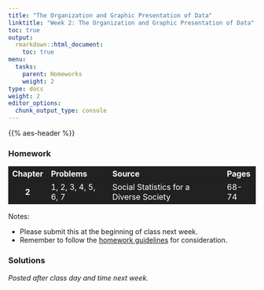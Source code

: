 ```yaml
---
title: "The Organization and Graphic Presentation of Data"
linktitle: "Week 2: The Organization and Graphic Presentation of Data"
toc: true
output:
  rmarkdown::html_document:
    toc: true
menu:
  tasks:
    parent: Homeworks
    weight: 2
type: docs
weight: 2
editor_options: 
  chunk_output_type: console
---
```


<script src="/rmarkdown-libs/kePrint/kePrint.js"></script>
<link href="/rmarkdown-libs/lightable/lightable.css" rel="stylesheet" />
<script src="/rmarkdown-libs/kePrint/kePrint.js"></script>
<link href="/rmarkdown-libs/lightable/lightable.css" rel="stylesheet" />
<script src="/rmarkdown-libs/kePrint/kePrint.js"></script>
<link href="/rmarkdown-libs/lightable/lightable.css" rel="stylesheet" />
<script src="/rmarkdown-libs/kePrint/kePrint.js"></script>
<link href="/rmarkdown-libs/lightable/lightable.css" rel="stylesheet" />
<script src="/rmarkdown-libs/kePrint/kePrint.js"></script>
<link href="/rmarkdown-libs/lightable/lightable.css" rel="stylesheet" />
<script src="/rmarkdown-libs/kePrint/kePrint.js"></script>

<link href="/rmarkdown-libs/lightable/lightable.css" rel="stylesheet" />

{{% aes-header %}}

### Homework

<center>
<table>
<thead>
<tr>
<th style="text-align:center;color: #ffffff !important;background-color: #212121 !important;vertical-align: middle !important;">
Chapter
</th>
<th style="text-align:left;color: #ffffff !important;background-color: #212121 !important;vertical-align: middle !important;">
Problems
</th>
<th style="text-align:left;color: #ffffff !important;background-color: #212121 !important;vertical-align: middle !important;">
Source
</th>
<th style="text-align:left;color: #ffffff !important;background-color: #212121 !important;vertical-align: middle !important;">
Pages
</th>
</tr>
</thead>
<tbody>
<tr>
<td style="text-align:center;font-weight: bold;color: #ffffff !important;background-color: #212121 !important;vertical-align: middle !important;">
2
</td>
<td style="text-align:left;color: #ffffff !important;background-color: #212121 !important;vertical-align: middle !important;">
1, 2, 3, 4, 5, 6, 7
</td>
<td style="text-align:left;color: #ffffff !important;background-color: #212121 !important;vertical-align: middle !important;">
Social Statistics for a Diverse Society
</td>
<td style="text-align:left;color: #ffffff !important;background-color: #212121 !important;vertical-align: middle !important;">
68-74
</td>
</tr>
</tbody>
</table>
</center>

Notes:
- Please submit this at the beginning of class next week.
- Remember to follow the [homework guidelines](/tasks/#homeworks) for consideration.

<!--
to the Submission Portal on [ecampus](https://ecampus.wvu.edu/){target="_blank"} by 11:59 PM next Wednesday.<br>
-->

### Solutions

*Posted after class day and time next week.*

<!--
<details><summary>1</summary>
<p>

a. Race is a <span class="boxed">nominal</span>. variable; Since categories can be ordered, Class is an <span class="boxed">ordinal</span> variable; Trauma is an <span class="boxed">interval</span> variable.

b. Frequency table for Race:


<center>

<table class="table" style="width: auto !important; margin-left: auto; margin-right: auto;">
 <thead>
  <tr>
   <th style="text-align:left;"> Race </th>
   <th style="text-align:center;"> Frequency </th>
  </tr>
 </thead>
<tbody>
  <tr>
   <td style="text-align:left;"> White </td>
   <td style="text-align:center;"> 17 </td>
  </tr>
  <tr>
   <td style="text-align:left;"> Non-White </td>
   <td style="text-align:center;"> 13 </td>
  </tr>
  <tr>
   <td style="text-align:left;font-weight: bold;color: white !important;background-color: #559e83 !important;"> Total </td>
   <td style="text-align:center;font-weight: bold;color: white !important;background-color: #559e83 !important;"> 30 </td>
  </tr>
</tbody>
</table>

</center>

c. We have


<center>

<table class="table" style="width: auto !important; margin-left: auto; margin-right: auto;">
 <thead>
  <tr>
   <th style="text-align:left;"> Classification </th>
   <th style="text-align:center;"> Proportion </th>
  </tr>
 </thead>
<tbody>
  <tr>
   <td style="text-align:left;"> White </td>
   <td style="text-align:center;"> 17/30 = 0.57 </td>
  </tr>
  <tr>
   <td style="text-align:left;"> Non-White </td>
   <td style="text-align:center;"> 13/30 = 0.43 </td>
  </tr>
  <tr>
   <td style="text-align:left;font-weight: bold;color: white !important;background-color: #559e83 !important;"> Total </td>
   <td style="text-align:center;font-weight: bold;color: white !important;background-color: #559e83 !important;"> 30/30 = 1.00 </td>
  </tr>
</tbody>
</table>

</center>

</p>
</details>

<details><summary>2</summary>
<p>
Frequency and Percentage Distribution Table for Class:


<center>

<table class="table" style="width: auto !important; margin-left: auto; margin-right: auto;">
 <thead>
  <tr>
   <th style="text-align:left;"> Class </th>
   <th style="text-align:center;"> Frequency </th>
   <th style="text-align:center;"> Percent </th>
  </tr>
 </thead>
<tbody>
  <tr>
   <td style="text-align:left;"> Lower </td>
   <td style="text-align:center;"> 3 </td>
   <td style="text-align:center;"> 10 </td>
  </tr>
  <tr>
   <td style="text-align:left;"> Working </td>
   <td style="text-align:center;"> 15 </td>
   <td style="text-align:center;"> 50 </td>
  </tr>
  <tr>
   <td style="text-align:left;"> Middle </td>
   <td style="text-align:center;"> 11 </td>
   <td style="text-align:center;"> 36.7 </td>
  </tr>
  <tr>
   <td style="text-align:left;"> Upper </td>
   <td style="text-align:center;"> 1 </td>
   <td style="text-align:center;"> 3.3 </td>
  </tr>
  <tr>
   <td style="text-align:left;font-weight: bold;color: white !important;background-color: #559e83 !important;"> Total </td>
   <td style="text-align:center;font-weight: bold;color: white !important;background-color: #559e83 !important;"> 30 </td>
   <td style="text-align:center;font-weight: bold;color: white !important;background-color: #559e83 !important;"> 100 </td>
  </tr>
</tbody>
</table>

</center>

a. The smallest perceived class group is the <span class="boxed">upper class</span>, making up only 3.3% of the survey.

b. Together, the <span class="boxed">working</span> and <span class="boxed">middle class</span> make up 50% + 36.7% = 86.7% of the survey.
</p>
</details>


<details><summary>3</summary>
<p>

Frequency table for Traumas:


<center>

<table class="table" style="width: auto !important; margin-left: auto; margin-right: auto;">
 <thead>
  <tr>
   <th style="text-align:left;"> Number of Traumas </th>
   <th style="text-align:center;"> Frequency </th>
  </tr>
 </thead>
<tbody>
  <tr>
   <td style="text-align:left;"> 0 </td>
   <td style="text-align:center;"> 15 </td>
  </tr>
  <tr>
   <td style="text-align:left;"> 1 </td>
   <td style="text-align:center;"> 11 </td>
  </tr>
  <tr>
   <td style="text-align:left;"> 2 </td>
   <td style="text-align:center;"> 4 </td>
  </tr>
  <tr>
   <td style="text-align:left;font-weight: bold;color: white !important;background-color: #559e83 !important;"> Total </td>
   <td style="text-align:center;font-weight: bold;color: white !important;background-color: #559e83 !important;"> 30 </td>
  </tr>
</tbody>
</table>

</center>

a. Trauma is an <span class="boxed">interval- or ratio-level variable</span>, since it has a real zero point and a meaningful numeric scale. 

b. People in this survey are more likely to have experienced <span class="boxed">no traumas</span> last year (50% of the group). 

c. The proportion who experienced one or more traumas is calculated by first adding 36.7% and 13.3% equaling 50% and then divide that number by 100 to obtain the proportion, 0.50, or half the group. 

</p>
</details>

<details><summary>4</summary>
<p>
Unfortunately since other visualizations have not been introduced, pie charts are likely the best method approach to present these data. 

<img src="/tasks/02-tasks_files/figure-html/unnamed-chunk-10-1.png" width="672" />

</p>
</details>

<details><summary>5</summary>
<p>

<span class="boxed">Yes</span> because <span class="boxed">79.2% had “hardly any” confidence in the press</span>, compared to 19.3% of those who voted for Clinton.   

</p>
</details>

<details><summary>6</summary>
<p>



<center>

<table class="table" style="width: auto !important; margin-left: auto; margin-right: auto;">
 <thead>
  <tr>
   <th style="text-align:left;"> E-mail Hours Per Week </th>
   <th style="text-align:center;"> Frequency </th>
   <th style="text-align:center;"> Cumulative Frequency </th>
   <th style="text-align:center;"> Percent </th>
   <th style="text-align:center;"> Cumulative Percent </th>
  </tr>
 </thead>
<tbody>
  <tr>
   <td style="text-align:left;"> <span style=" NA    color: black !important;border-radius: 4px; padding-right: 4px; padding-left: 4px; background-color: NA !important;">0</span> </td>
   <td style="text-align:center;"> <span style=" NA    color: black !important;border-radius: 4px; padding-right: 4px; padding-left: 4px; background-color: NA !important;">19</span> </td>
   <td style="text-align:center;"> <span style=" NA    color: black !important;border-radius: 4px; padding-right: 4px; padding-left: 4px; background-color: NA !important;">19</span> </td>
   <td style="text-align:center;"> <span style=" NA    color: black !important;border-radius: 4px; padding-right: 4px; padding-left: 4px; background-color: NA !important;">19</span> </td>
   <td style="text-align:center;"> <span style=" NA    color: black !important;border-radius: 4px; padding-right: 4px; padding-left: 4px; background-color: NA !important;">19</span> </td>
  </tr>
  <tr>
   <td style="text-align:left;"> <span style=" NA    color: black !important;border-radius: 4px; padding-right: 4px; padding-left: 4px; background-color: NA !important;">1</span> </td>
   <td style="text-align:center;"> <span style=" NA    color: black !important;border-radius: 4px; padding-right: 4px; padding-left: 4px; background-color: NA !important;">20</span> </td>
   <td style="text-align:center;"> <span style=" NA    color: black !important;border-radius: 4px; padding-right: 4px; padding-left: 4px; background-color: NA !important;">39</span> </td>
   <td style="text-align:center;"> <span style=" NA    color: black !important;border-radius: 4px; padding-right: 4px; padding-left: 4px; background-color: NA !important;">20</span> </td>
   <td style="text-align:center;"> <span style=" NA    color: black !important;border-radius: 4px; padding-right: 4px; padding-left: 4px; background-color: NA !important;">39</span> </td>
  </tr>
  <tr>
   <td style="text-align:left;"> <span style=" NA    color: black !important;border-radius: 4px; padding-right: 4px; padding-left: 4px; background-color: NA !important;">2</span> </td>
   <td style="text-align:center;"> <span style=" NA    color: black !important;border-radius: 4px; padding-right: 4px; padding-left: 4px; background-color: NA !important;">13</span> </td>
   <td style="text-align:center;"> <span style=" NA    color: black !important;border-radius: 4px; padding-right: 4px; padding-left: 4px; background-color: NA !important;">52</span> </td>
   <td style="text-align:center;"> <span style=" NA    color: black !important;border-radius: 4px; padding-right: 4px; padding-left: 4px; background-color: NA !important;">13</span> </td>
   <td style="text-align:center;"> <span style=" NA    color: black !important;border-radius: 4px; padding-right: 4px; padding-left: 4px; background-color: NA !important;">52</span> </td>
  </tr>
  <tr>
   <td style="text-align:left;"> <span style=" NA    color: black !important;border-radius: 4px; padding-right: 4px; padding-left: 4px; background-color: NA !important;">3</span> </td>
   <td style="text-align:center;"> <span style=" NA    color: black !important;border-radius: 4px; padding-right: 4px; padding-left: 4px; background-color: NA !important;">5</span> </td>
   <td style="text-align:center;"> <span style=" NA    color: black !important;border-radius: 4px; padding-right: 4px; padding-left: 4px; background-color: NA !important;">57</span> </td>
   <td style="text-align:center;"> <span style=" NA    color: black !important;border-radius: 4px; padding-right: 4px; padding-left: 4px; background-color: NA !important;">5</span> </td>
   <td style="text-align:center;"> <span style=" NA    color: black !important;border-radius: 4px; padding-right: 4px; padding-left: 4px; background-color: NA !important;">57</span> </td>
  </tr>
  <tr>
   <td style="text-align:left;"> <span style=" NA    color: black !important;border-radius: 4px; padding-right: 4px; padding-left: 4px; background-color: NA !important;">4</span> </td>
   <td style="text-align:center;"> <span style=" NA    color: black !important;border-radius: 4px; padding-right: 4px; padding-left: 4px; background-color: NA !important;">2</span> </td>
   <td style="text-align:center;"> <span style=" NA    color: black !important;border-radius: 4px; padding-right: 4px; padding-left: 4px; background-color: NA !important;">59</span> </td>
   <td style="text-align:center;"> <span style=" NA    color: black !important;border-radius: 4px; padding-right: 4px; padding-left: 4px; background-color: NA !important;">2</span> </td>
   <td style="text-align:center;"> <span style=" NA    color: black !important;border-radius: 4px; padding-right: 4px; padding-left: 4px; background-color: NA !important;">59</span> </td>
  </tr>
  <tr>
   <td style="text-align:left;"> <span style=" NA    color: black !important;border-radius: 4px; padding-right: 4px; padding-left: 4px; background-color: NA !important;">5</span> </td>
   <td style="text-align:center;"> <span style=" NA    color: black !important;border-radius: 4px; padding-right: 4px; padding-left: 4px; background-color: NA !important;">6</span> </td>
   <td style="text-align:center;"> <span style=" NA    color: black !important;border-radius: 4px; padding-right: 4px; padding-left: 4px; background-color: NA !important;">65</span> </td>
   <td style="text-align:center;"> <span style=" NA    color: black !important;border-radius: 4px; padding-right: 4px; padding-left: 4px; background-color: NA !important;">6</span> </td>
   <td style="text-align:center;"> <span style=" NA    color: black !important;border-radius: 4px; padding-right: 4px; padding-left: 4px; background-color: NA !important;">65</span> </td>
  </tr>
  <tr>
   <td style="text-align:left;"> <span style=" NA    color: black !important;border-radius: 4px; padding-right: 4px; padding-left: 4px; background-color: NA !important;">6</span> </td>
   <td style="text-align:center;"> <span style=" NA    color: black !important;border-radius: 4px; padding-right: 4px; padding-left: 4px; background-color: NA !important;">5</span> </td>
   <td style="text-align:center;"> <span style=" NA    color: black !important;border-radius: 4px; padding-right: 4px; padding-left: 4px; background-color: NA !important;">70</span> </td>
   <td style="text-align:center;"> <span style=" NA    color: black !important;border-radius: 4px; padding-right: 4px; padding-left: 4px; background-color: NA !important;">5</span> </td>
   <td style="text-align:center;"> <span style=" NA    color: black !important;border-radius: 4px; padding-right: 4px; padding-left: 4px; background-color: NA !important;">70</span> </td>
  </tr>
  <tr>
   <td style="text-align:left;"> <span style=" NA    color: black !important;border-radius: 4px; padding-right: 4px; padding-left: 4px; background-color: NA !important;">7</span> </td>
   <td style="text-align:center;"> <span style=" NA    color: black !important;border-radius: 4px; padding-right: 4px; padding-left: 4px; background-color: NA !important;">2</span> </td>
   <td style="text-align:center;"> <span style=" NA    color: black !important;border-radius: 4px; padding-right: 4px; padding-left: 4px; background-color: NA !important;">72</span> </td>
   <td style="text-align:center;"> <span style=" NA    color: black !important;border-radius: 4px; padding-right: 4px; padding-left: 4px; background-color: NA !important;">2</span> </td>
   <td style="text-align:center;"> <span style=" NA    color: black !important;border-radius: 4px; padding-right: 4px; padding-left: 4px; background-color: NA !important;">72</span> </td>
  </tr>
  <tr>
   <td style="text-align:left;"> <span style=" NA    color: black !important;border-radius: 4px; padding-right: 4px; padding-left: 4px; background-color: NA !important;">8</span> </td>
   <td style="text-align:center;"> <span style=" NA    color: black !important;border-radius: 4px; padding-right: 4px; padding-left: 4px; background-color: NA !important;">3</span> </td>
   <td style="text-align:center;"> <span style=" NA    color: black !important;border-radius: 4px; padding-right: 4px; padding-left: 4px; background-color: NA !important;">75</span> </td>
   <td style="text-align:center;"> <span style=" NA    color: black !important;border-radius: 4px; padding-right: 4px; padding-left: 4px; background-color: NA !important;">3</span> </td>
   <td style="text-align:center;"> <span style=" NA    color: black !important;border-radius: 4px; padding-right: 4px; padding-left: 4px; background-color: NA !important;">75</span> </td>
  </tr>
  <tr>
   <td style="text-align:left;"> <span style=" NA    color: black !important;border-radius: 4px; padding-right: 4px; padding-left: 4px; background-color: NA !important;">9</span> </td>
   <td style="text-align:center;"> <span style=" NA    color: black !important;border-radius: 4px; padding-right: 4px; padding-left: 4px; background-color: NA !important;">1</span> </td>
   <td style="text-align:center;"> <span style=" NA    color: black !important;border-radius: 4px; padding-right: 4px; padding-left: 4px; background-color: NA !important;">76</span> </td>
   <td style="text-align:center;"> <span style=" NA    color: black !important;border-radius: 4px; padding-right: 4px; padding-left: 4px; background-color: NA !important;">1</span> </td>
   <td style="text-align:center;"> <span style=" NA    color: black !important;border-radius: 4px; padding-right: 4px; padding-left: 4px; background-color: NA !important;">76</span> </td>
  </tr>
  <tr>
   <td style="text-align:left;"> <span style=" NA    color: black !important;border-radius: 4px; padding-right: 4px; padding-left: 4px; background-color: NA !important;">10 or more</span> </td>
   <td style="text-align:center;"> <span style=" NA    color: black !important;border-radius: 4px; padding-right: 4px; padding-left: 4px; background-color: NA !important;">23</span> </td>
   <td style="text-align:center;"> <span style=" font-weight: bold;    color: white !important;border-radius: 4px; padding-right: 4px; padding-left: 4px; background-color: #2e4045 !important;">99</span> </td>
   <td style="text-align:center;"> <span style=" NA    color: black !important;border-radius: 4px; padding-right: 4px; padding-left: 4px; background-color: NA !important;">23</span> </td>
   <td style="text-align:center;"> <span style=" font-weight: bold;    color: white !important;border-radius: 4px; padding-right: 4px; padding-left: 4px; background-color: #2e4045 !important;">99</span> </td>
  </tr>
  <tr>
   <td style="text-align:left;color: white !important;background-color: #559e83 !important;"> <span style=" NA    color: black !important;border-radius: 4px; padding-right: 4px; padding-left: 4px; background-color: NA !important;">Total</span> </td>
   <td style="text-align:center;color: white !important;background-color: #559e83 !important;"> <span style=" font-weight: bold;    color: white !important;border-radius: 4px; padding-right: 4px; padding-left: 4px; background-color: #2e4045 !important;">99</span> </td>
   <td style="text-align:center;color: white !important;background-color: #559e83 !important;"> <span style=" NA    color: black !important;border-radius: 4px; padding-right: 4px; padding-left: 4px; background-color: NA !important;"></span> </td>
   <td style="text-align:center;color: white !important;background-color: #559e83 !important;"> <span style=" font-weight: bold;    color: white !important;border-radius: 4px; padding-right: 4px; padding-left: 4px; background-color: #2e4045 !important;">99</span> </td>
   <td style="text-align:center;color: white !important;background-color: #559e83 !important;"> <span style=" NA    color: black !important;border-radius: 4px; padding-right: 4px; padding-left: 4px; background-color: NA !important;"></span> </td>
  </tr>
</tbody>
</table>

</center>

</p>
</details>

<details><summary>7</summary>
<p>

According to this time series chart, rates of voting have consistently varied by race and Hispanic origin. The group with the largest increase in voting rates is Blacks, from 53% in 1996 to 66.6% in 2012. However, in 2016, the voting rates for Blacks declined to 59.6%--the lowest it has been since the 2000 election when it was 56.9%. Hispanic voting rates have, for the most part, remained stable, although with some fluctuation most notably from the 1992 election (51.6%) to the 1996 election (44%). As noted in the exercise, in the 2012 presidential election, Blacks had the highest voting rates for all groups, followed by non-Hispanic Whites, non-Hispanic other races, and Hispanics. White voting rates increased by 1.2% from 2012 to 2016. The highest voting rate for Whites was in 1992 (70.2%), 1992 for Hispanics (51.6%), 2012 for Blacks (66.6%), and 1992 for non-Hispanic other races (54%). 

</p>
</details>
-->

